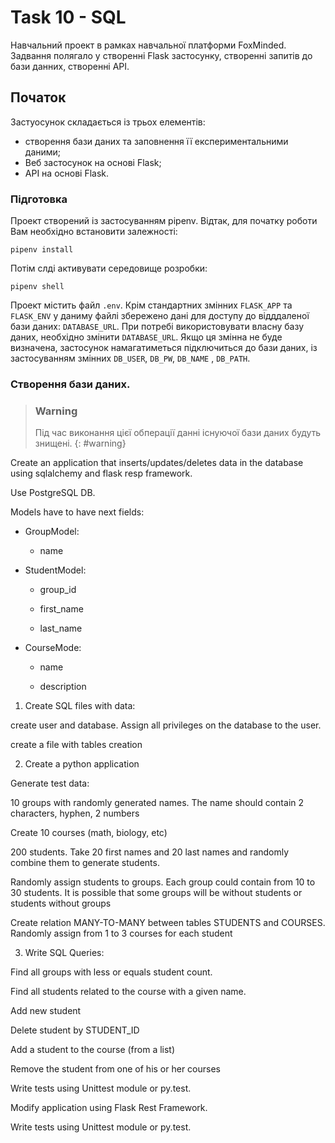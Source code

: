 # Task 10 - SQL

Навчальний проект в рамках навчальної платформи FoxMinded.
Задвання полягало у створенні Flask застосунку, створенні запитів до бази данних, створенні API.

## Початок

Застуосунок складається із трьох елементів:

- створення бази даних та заповнення її експериментальними даними;
- Веб застосунок на основі Flask;
- API на основі Flask.

### Підготовка

Проект створений із застосуванням pipenv.
Відтак, для початку роботи Вам необхідно встановити залежності:

`pipenv install`

Потім слді активувати середовище розробки:

`pipenv shell`

Проект містить файл `.env`.
Крім стандартних змінних `FLASK_APP` та `FLASK_ENV` у даниму файлі збережено дані для доступу до відддаленої бази даних:
`DATABASE_URL`.
При потребі використовувати власну базу даних, необхідно змінити `DATABASE_URL`. Якщо ця змінна не буде визначена, застосунок намагатиметься підключиться до бази даних, із застосуванням змінних
`DB_USER`, `DB_PW`, `DB_NAME` , `DB_PATH`.


### Створення бази даних.

> ### <i class="fas fa-exclamation-triangle" aria-hidden="true"></i> **Warning**
> Під час виконання цієї обперації данні існуючої бази даних будуть знищені.
{: #warning}



Create an application that inserts/updates/deletes data in the database using sqlalchemy and flask resp framework.


Use PostgreSQL DB.

Models have to have next fields:
    
- GroupModel:

    - name


- StudentModel:

    - group_id

    - first_name

    - last_name


- CourseMode:

    - name

    - description 
  
1. Create SQL files with data:

create user and database. Assign all privileges on the database to the user.

create a file with tables creation

2. Create a python application

Generate test data:

10 groups with randomly generated names. The name should contain 2 characters, hyphen, 2 numbers

Create 10 courses (math, biology, etc)

200 students. Take 20 first names and 20 last names and randomly combine them to generate students.

Randomly assign students to groups. Each group could contain from 10 to 30 students. It is possible that some groups will be without students or students without groups

Create relation MANY-TO-MANY between tables STUDENTS and COURSES. Randomly assign from 1 to 3 courses for each student

3. Write SQL Queries:

Find all groups with less or equals student count.

Find all students related to the course with a given name.

Add new student

Delete student by STUDENT_ID

Add a student to the course (from a list)

Remove the student from one of his or her courses


Write tests using Unittest module or py.test.

Modify application using Flask Rest Framework. 


Write tests using Unittest module or py.test.
